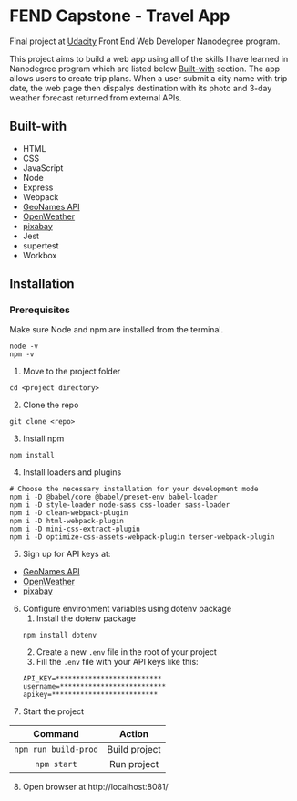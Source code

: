 # FEND Capstone - Travel App

Final project at [Udacity](https://www.udacity.com/course/front-end-web-developer-nanodegree--nd0011) Front End Web Developer Nanodegree program.

This project aims to build a web app using all of the skills I have learned in Nanodegree program which are listed below [Built-with](#Built-with) section. The app allows users to create trip plans. When a user submit a city name with trip date, the web page then dispalys destination with its photo and 3-day weather forecast returned from external APIs.

## Built-with

-   HTML
-   CSS
-   JavaScript
-   Node
-   Express
-   Webpack
-   [GeoNames API](http://www.geonames.org/)
-   [OpenWeather](https://openweathermap.org/)
-   [pixabay](https://pixabay.com/api/docs/#)
-   Jest
-   supertest
-   Workbox

## Installation

### Prerequisites

Make sure Node and npm are installed from the terminal.

```
node -v
npm -v
```

1. Move to the project folder

```
cd <project directory>
```

2. Clone the repo

```
git clone <repo>
```

3. Install npm

```
npm install
```

4. Install loaders and plugins

```
# Choose the necessary installation for your development mode
npm i -D @babel/core @babel/preset-env babel-loader
npm i -D style-loader node-sass css-loader sass-loader
npm i -D clean-webpack-plugin
npm i -D html-webpack-plugin
npm i -D mini-css-extract-plugin
npm i -D optimize-css-assets-webpack-plugin terser-webpack-plugin
```

5. Sign up for API keys at:

-   [GeoNames API](http://www.geonames.org/)
-   [OpenWeather](https://openweathermap.org/)
-   [pixabay](https://pixabay.com/api/docs/#)

6. Configure environment variables using dotenv package
    1. Install the dotenv package
    ```
    npm install dotenv
    ```
    2. Create a new `.env` file in the root of your project
    3. Fill the `.env` file with your API keys like this:
    ```
    API_KEY=**************************
    username=**************************
    apikey=**************************
    ```
7. Start the project

|       Command        |    Action     |
| :------------------: | :-----------: |
| `npm run build-prod` | Build project |
|     `npm start`      |  Run project  |

8. Open browser at http://localhost:8081/

